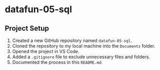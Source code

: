 # datafun-05-sql

## Project Setup

1. Created a new GitHub repository named `datafun-05-sql`.
2. Cloned the repository to my local machine into the `Documents` folder.
3. Opened the project in VS Code.
4. Added a `.gitignore` file to exclude unnecessary files and folders.
5. Documented the process in this `README.md`.
